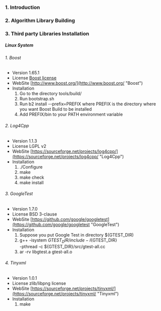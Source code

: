 ### 1. Introduction
### 2. Algorithm Library Building
### 3. Third party Libraries Installation
##### Linux System
###### 1. Boost
- Version 1.65.1
- License [Boost license](http://www.boost.org/users/license.html "Boost license")
- WebSite [http://www.boost.org/](http://www.boost.org/ "Boost")
- Installation
  1. Go to the directory tools/build/
  2. Run bootstrap.sh
  3. Run b2 install --prefix=PREFIX where PREFIX is the directory where you want Boost Build to be installed
  4. Add PREFIX/bin to your PATH environment variable
###### 2. Log4Cpp
- Version 1.1.3
- License LGPL v2
- WebSite [https://sourceforge.net/projects/log4cpp/](https://sourceforge.net/projects/log4cpp/ "Log4Cpp")
- Installation
  1. ./Configure
  2. make
  3. make check
  4. make install
###### 3. GoogleTest
- Version 1.7.0
- License BSD 3-clause
- WebSite [https://github.com/google/googletest](https://github.com/google/googletest "GoogleTest")
- Installation
  1. Suppose you put Google Test in directory ${GTEST_DIR)
  2. g++ -isystem ${GTEST_DIR}/include -I${GTEST_DIR} \
    -pthread -c ${GTEST_DIR}/src/gtest-all.cc
  3. ar -rv libgtest.a gtest-all.o
###### 4. Tinyxml
- Version 1.0.1
- License zlib/libpng license
- WebSite [https://sourceforge.net/projects/tinyxml/](https://sourceforge.net/projects/tinyxml/ "Tinyxml")
- Installation
  1. make
